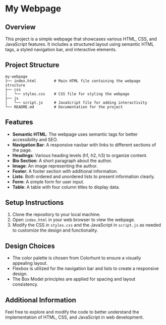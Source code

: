 # My Webpage

## Overview
This project is a simple webpage that showcases various HTML, CSS, and JavaScript features. It includes a structured layout using semantic HTML tags, a styled navigation bar, and interactive elements.

## Project Structure
```
my-webpage
├── index.html        # Main HTML file containing the webpage structure
├── css
│   └── styles.css    # CSS file for styling the webpage
├── js
│   └── script.js     # JavaScript file for adding interactivity
└── README.md         # Documentation for the project
```

## Features
- **Semantic HTML**: The webpage uses semantic tags for better accessibility and SEO.
- **Navigation Bar**: A responsive navbar with links to different sections of the page.
- **Headings**: Various heading levels (h1, h2, h3) to organize content.
- **Bio Section**: A short paragraph about the author.
- **Image**: An image representing the author.
- **Footer**: A footer section with additional information.
- **Lists**: Both ordered and unordered lists to present information clearly.
- **Form**: A simple form for user input.
- **Table**: A table with four column titles to display data.

## Setup Instructions
1. Clone the repository to your local machine.
2. Open `index.html` in your web browser to view the webpage.
3. Modify the CSS in `styles.css` and the JavaScript in `script.js` as needed to customize the design and functionality.

## Design Choices
- The color palette is chosen from Colorhunt to ensure a visually appealing layout.
- Flexbox is utilized for the navigation bar and lists to create a responsive design.
- The Box Model principles are applied for spacing and layout consistency.

## Additional Information
Feel free to explore and modify the code to better understand the implementation of HTML, CSS, and JavaScript in web development.